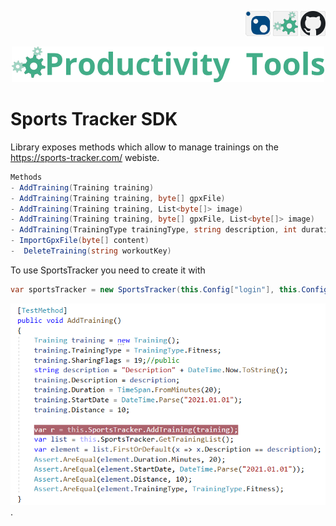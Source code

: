 <!--Category:Powershell--> 
 <p align="right">
    <a href="https://www.nuget.org/packages/ProductivityTools.SportsTracker.SDK/"><img src="Images/Header/Nuget_border_40px.png" /></a>
    <a href="http://productivitytools.tech/get-datename/"><img src="Images/Header/ProductivityTools_green_40px_2.png" /><a> 
    <a href="https://github.com/ProductivityTools-TrainingLog/ProductivityTools.SportsTracker.SDK"><img src="Images/Header/Github_border_40px.png" /></a>
</p>
<p align="center">
    <a href="http://productivitytools.tech/">
        <img src="Images/Header/LogoTitle_green_500px.png" />
    </a>
</p>

# Sports Tracker SDK
 
Library exposes methods which allow to manage trainings on the https://sports-tracker.com/ webiste.
<!--more-->

 ```C#
Methods
- AddTraining(Training training)
- AddTraining(Training training, byte[] gpxFile)
- AddTraining(Training training, List<byte[]> image)
- AddTraining(Training training, byte[] gpxFile, List<byte[]> image)
- AddTraining(TrainingType trainingType, string description, int duration, DateTime startTime)
- ImportGpxFile(byte[] content)
-  DeleteTraining(string workoutKey)

```

To use SportsTracker you need to create it with

```c#
var sportsTracker = new SportsTracker(this.Config["login"], this.Config["password"]);
```

 
 <!--og-image-->
 ![Example](Images/Test.png)
 .
